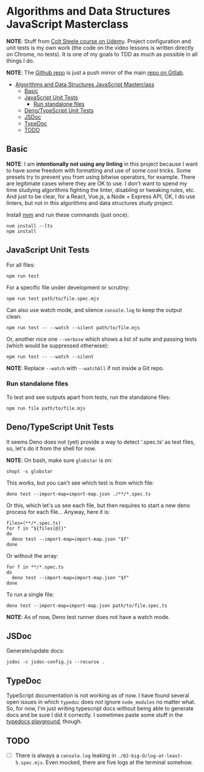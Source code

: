 # Algorithms and Data Structures JavaScript Masterclass

**NOTE**: Stuff from [Colt Steele course on Udemy](https://www.udemy.com/course/js-algorithms-and-data-structures-masterclass). Project configuration and unit tests is my own work (the code on the video lessons is written directly on Chrome, no tests). It is one of my goals to TDD as much as possible in all things I do.

**NOTE**: The [Github repo](https://github.com/FernandoBasso/JavaScript-Algorithms-and-Data-Structures-Masterclass) is just a push mirror of the main [repo on Gitlab](https://gitlab.com/programming-studies/javascript-algorithms-data-structures-masterclass).

- [Algorithms and Data Structures JavaScript Masterclass](#algorithms-and-data-structures-javascript-masterclass)
  - [Basic](#basic)
  - [JavaScript Unit Tests](#javascript-unit-tests)
    - [Run standalone files](#run-standalone-files)
  - [Deno/TypeScript Unit Tests](#denotypescript-unit-tests)
  - [JSDoc](#jsdoc)
  - [TypeDoc](#typedoc)
  - [TODO](#todo)

## Basic

**NOTE**: I am **intentionally not using any linting** in this project because I want to have some freedom with formatting and use of some cool tricks. Some presets try to prevent you from using bitwise operators, for example. There are legitimate cases where they are OK to use. I don't want to spend my time studying algorithms fighting the linter, disabling or tweaking rules, etc. And just to be clear, for a React, Vue.js, a Node + Express API, OK, I do use linters, but not in this algorithms and data structures study project.

Install [nvm](https://github.com/nvm-sh/nvm) and run these commands (just once):

```
nvm install --lts
npm install
```

## JavaScript Unit Tests

For all files:

```
npm run test
```

For a specific file under development or scrutiny:

```
npm run test path/to/file.spec.mjs
```

Can also use watch mode, and silence `console.log` to keep the output clean:

```
npm run test -- --watch --silent path/to/file.mjs
```

Or, another nice one `--verbose` which shows a list of suite and passing tests (which would be suppressed otherwise):


```
npm run test -- --watch --silent
```

**NOTE**: Replace `--watch` with `--watchAll` if not inside a Git repo.

### Run standalone files

To test and see outputs apart from tests, run the standalone files:

```
npm run file path/to/file.mjs
```


## Deno/TypeScript Unit Tests

It seems Deno does not (yet) provide a way to detect ‘.spec.ts’ as test files, so, let's do it from the shell for now.

**NOTE**: On bash, make sure `globstar` is on:

```shell
shopt -s globstar
```

This works, but you can't see which test is from which file:

```shell
deno test --import-map=import-map.json ./**/*.spec.ts
```

Or this, which let's us see each file, but then requires to start a new deno process for each file... Anyway, here it is:

```shell
files=(**/*.spec.ts)
for f in "${files[@]}"
do
  deno test --import-map=import-map.json "$f"
done
```

Or without the array:

```shell
for f in **/*.spec.ts
do
  deno test --import-map=import-map.json "$f"
done
```

To run a single file:

```shell
deno test --import-map=import-map.json path/to/file.spec.ts
```

**NOTE**: As of now, Deno test runner does not have a watch mode.

## JSDoc

Generate/update docs:

```
jsdoc -c jsdoc-config.js --recurse .
```

## TypeDoc

TypeScript documentation is not working as of now. I have found several open issues in which `typedoc` does _not_ ignore `node_modules` no matter what. So, for now, I'm just writing typescript docs without being able to generate docs and be sure I did it correctly. I sometimes paste some stuff in the [typedocs playground](https://microsoft.github.io/tsdoc/), though.

## TODO

- [ ] There is always a `console.log` leaking in `./02-big-O/log-at-least-5.spec.mjs`. Even mocked, there are five logs at the terminal somehow.
